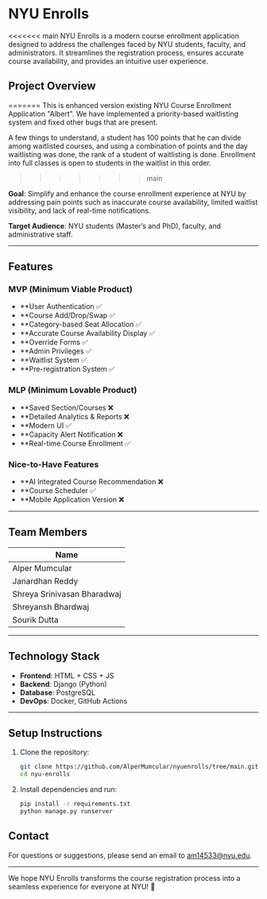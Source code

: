 # NYU Enrolls

<<<<<<< main
NYU Enrolls is a modern course enrollment application designed to address the challenges faced by NYU students, faculty, and administrators. It streamlines the registration process, ensures accurate course availability, and provides an intuitive user experience.

## Project Overview
=======
This is enhanced version existing NYU Course Enrollment Application "Albert". We have implemented a priority-based waitlisting system and fixed other bugs that are present.

A few things to understand, a student has 100 points that he can divide among waitlisted courses, and using a combination of points and the day waitlisting was done, the rank of a student of waitlisting is done. Enrollment into full classes is open to students in the waitlist in this order.
>>>>>>> main

**Goal**: Simplify and enhance the course enrollment experience at NYU by addressing pain points such as inaccurate course availability, limited waitlist visibility, and lack of real-time notifications.

**Target Audience**: NYU students (Master’s and PhD), faculty, and administrative staff.

---

## Features

### MVP (Minimum Viable Product)
- **User Authentication ✅
- **Course Add/Drop/Swap ✅
- **Category-based Seat Allocation ✅
- **Accurate Course Availability Display ✅
- **Override Forms ✅
- **Admin Privileges ✅
- **Waitlist System ✅
- **Pre-registration System ✅

### MLP (Minimum Lovable Product)
- **Saved Section/Courses ❌
- **Detailed Analytics & Reports ❌
- **Modern UI ✅
- **Capacity Alert Notification ❌
- **Real-time Course Enrollment ✅
  
### Nice-to-Have Features
- **AI Integrated Course Recommendation ❌
- **Course Scheduler ✅
- **Mobile Application Version ❌

---

## Team Members

| Name             |
|------------------|
| Alper Mumcular   |
| Janardhan Reddy  |
| Shreya Srinivasan Bharadwaj |
| Shreyansh Bhardwaj  |
| Sourik Dutta  |

---

## Technology Stack

- **Frontend**: HTML + CSS + JS
- **Backend**: Django (Python)
- **Database**: PostgreSQL
- **DevOps**: Docker, GitHub Actions

---

## Setup Instructions

1. Clone the repository:
   ```bash
   git clone https://github.com/AlperMumcular/nyuenrolls/tree/main.git
   cd nyu-enrolls
   ```

2. Install dependencies and run:
   ```bash
   pip install -r requirements.txt
   python manage.py runserver
   ```

## Contact

For questions or suggestions, please send an email to am14533@nyu.edu.

---

We hope NYU Enrolls transforms the course registration process into a seamless experience for everyone at NYU! 🚀
